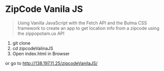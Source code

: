 # ZipCode Vanila JS

> Using Vanilla JavaScript with the Fetch API and the Bulma CSS framework to create an app to get location info from a zipcode using the zippopotam.us API

1. git clone
2. cd zipcodeValinaJS
3. Open index.html in Browser

or go to http://138.197.11.25/zipcodeVanilaJS/